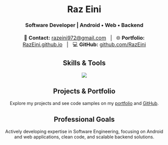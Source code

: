 <h1 align="center">Raz Eini</h1>
<h3 align="center">Software Developer | Android • Web • Backend</h3>

<div align="center" style="margin: 20px 0; font-size: 16px;">
    📧 <strong>Contact:</strong> <a href="mailto:razeini972@gmail.com">razeini972@gmail.com</a> &nbsp; | &nbsp;
    🌐 <strong>Portfolio:</strong> <a href="https://RazEini.github.io">RazEini.github.io</a> &nbsp; | &nbsp;
    💻 <strong>GitHub:</strong> <a href="https://github.com/RazEini">github.com/RazEini</a>
</div>

<div align="center" style="margin: 30px 0;">
    <h2>Skills & Tools</h2>
    <div>
        <img src="https://skillicons.dev/icons?i=html,css,javascript,python,java,kotlin,cs,github,vscode,androidstudio" />
    </div>
</div>

<div align="center" style="margin: 30px 0;">
    <h2>Projects & Portfolio</h2>
    <p>
        Explore my projects and see code samples on my 
        <a href="https://RazEini.github.io">portfolio</a> and 
        <a href="https://github.com/RazEini">GitHub</a>.
    </p>
</div>

<div align="center" style="margin: 30px 0;">
    <h2>Professional Goals</h2>
    <p>
        Actively developing expertise in Software Engineering, focusing on Android and web applications, clean code, and scalable backend solutions.
    </p>
</div>
